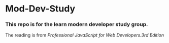 # Mod-Dev-Study

### This repo is for the learn modern developer study group.

The reading is from *Professional JavaScript for Web Developers.3rd Edition*
